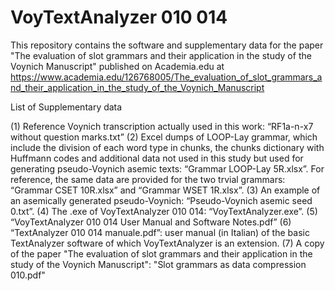 # VoyTextAnalyzer 010 014

This repository contains the software and supplementary data for the paper "The evaluation of slot grammars and their application in the study of the Voynich Manuscript" published on Academia.edu at https://www.academia.edu/126768005/The_evaluation_of_slot_grammars_and_their_application_in_the_study_of_the_Voynich_Manuscript


List of Supplementary data

(1)	Reference Voynich transcription actually used in this work: “RF1a-n-x7 without question marks.txt”
(2)	Excel dumps of LOOP-Lay grammar, which include the division of each word type in chunks, the chunks dictionary with Huffmann codes and additional data not used in this study but used for generating pseudo-Voynich asemic texts: “Grammar LOOP-Lay 5R.xlsx”. For reference, the same data are provided for the two trvial grammars: “Grammar CSET 10R.xlsx” and “Grammar WSET 1R.xlsx”.
(3)	An example of an asemically generated pseudo-Voynich: “Pseudo-Voynich asemic seed 0.txt”.
(4)	The .exe of VoyTextAnalyzer 010 014: “VoyTextAnalyzer.exe”.
(5)	“VoyTextAnalyzer 010 014 User Manual and Software Notes.pdf”
(6)	“TextAnalyzer 010 014 manuale.pdf”: user manual (in Italian) of the basic TextAnalyzer software of which VoyTextAnalyzer is an extension.
(7)	A copy of the paper "The evaluation of slot grammars and their application in the study of the Voynich Manuscript": "Slot grammars as data compression 010.pdf"
